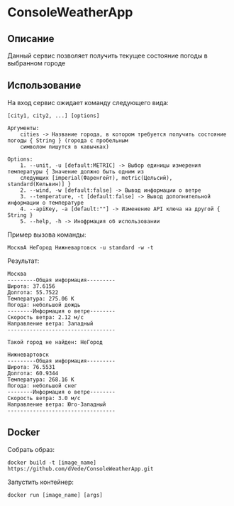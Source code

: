 # ConsoleWeatherApp
##  Описание
Данный сервис позволяет получить текущее состояние погоды в выбранном городе
## Использование
На вход сервис ожидает команду следующего вида:
```
[city1, city2, ...] [options]

Аргументы:
    cities -> Название города, в котором требуется получить состояние погоды { String } (города с пробельным 
    символом пишутся в кавычках)

Options:
    1. --unit, -u [default:METRIC] -> Выбор единицы измерения температуры { Значение должно быть одним из 
    следующих [imperial(Фаренгейт), metric(Цельсий), standard(Кельвин)] }
    2. --wind, -w [default:false] -> Вывод информации о ветре
    3. --temperature, -t [default:false] -> Вывод дополнительной информации о температуре
    4. --apiKey, -a [default:""] -> Изменение API ключа на другой { String }
    5. --help, -h -> Инофрмация об использовании
```
Пример вызова команды:
```
МосквА НеГород Нижневартовск -u standard -w -t
```
Результат:
```
Москва
---------Общая информация---------
Широта: 37.6156
Долгота: 55.7522
Температура: 275.06 K
Погода: небольшой дождь
--------Информация о ветре--------
Скорость ветра: 2.12 м/c
Направление ветра: Западный
----------------------------------

Такой город не найден: НеГород

Нижневартовск
---------Общая информация---------
Широта: 76.5531
Долгота: 60.9344
Температура: 268.16 K
Погода: небольшой снег
--------Информация о ветре--------
Скорость ветра: 3.0 м/c
Направление ветра: Юго-Западный
----------------------------------
```
## Docker
Собрать образ:
```
docker build -t [image_name] https://github.com/dVede/ConsoleWeatherApp.git
```
Запустить контейнер:
```
docker run [image_name] [args]
```